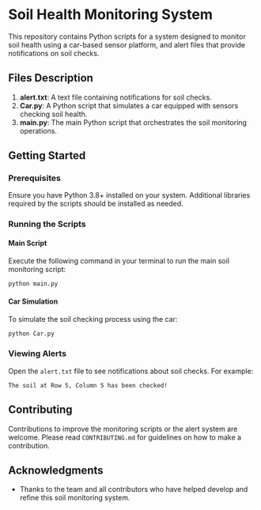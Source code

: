 # Soil Health Monitoring System

This repository contains Python scripts for a system designed to monitor soil health using a car-based sensor platform, and alert files that provide notifications on soil checks.

## Files Description

1. **alert.txt**: A text file containing notifications for soil checks.
2. **Car.py**: A Python script that simulates a car equipped with sensors checking soil health.
3. **main.py**: The main Python script that orchestrates the soil monitoring operations.

## Getting Started

### Prerequisites
Ensure you have Python 3.8+ installed on your system. Additional libraries required by the scripts should be installed as needed.

### Running the Scripts

#### Main Script
Execute the following command in your terminal to run the main soil monitoring script:
   ```bash
   python main.py
   ```

#### Car Simulation
To simulate the soil checking process using the car:
   ```bash
   python Car.py
   ```

### Viewing Alerts
Open the `alert.txt` file to see notifications about soil checks. For example:
   ```text
   The soil at Row 5, Column 5 has been checked!
   ```

## Contributing
Contributions to improve the monitoring scripts or the alert system are welcome. Please read `CONTRIBUTING.md` for guidelines on how to make a contribution.

## Acknowledgments
- Thanks to the team and all contributors who have helped develop and refine this soil monitoring system.
